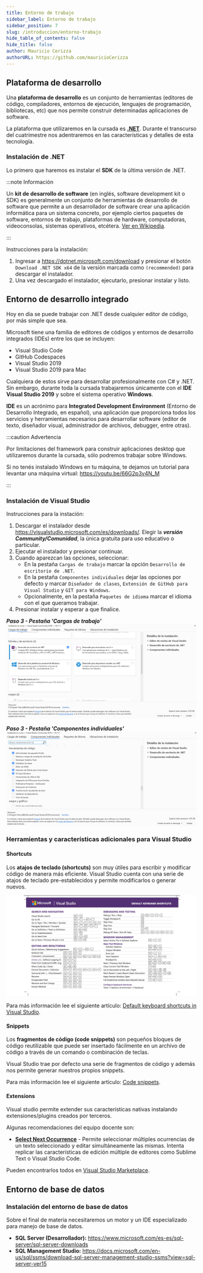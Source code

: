 ```yaml
---
title: Entorno de trabajo 
sidebar_label: Entorno de trabajo
sidebar_position: 7
slug: /introduccion/entorno-trabajo
hide_table_of_contents: false
hide_title: false
author: Mauricio Cerizza
authorURL: https://github.com/mauricioCerizza
---
```

## Plataforma de desarrollo
Una **plataforma de desarrollo** es un conjunto de herramientas (editores de código, compiladores, entornos de ejecución, lenguajes de programación, bibliotecas, etc) que nos permite construir determinadas aplicaciones de software.

La plataforma que utilizaremos en la cursada es [**.NET**](https://dotnet.microsoft.com/). Durante el transcurso del cuatrimestre nos adentraremos en las características y detalles de esta tecnología.

### Instalación de .NET
Lo primero que haremos es instalar el **SDK** de la última versión de .NET.

:::note Información

Un **kit de desarrollo de software** (en inglés, software development kit o SDK) es generalmente un conjunto de herramientas de desarrollo de software que permite a un desarrollador de software crear una aplicación informática para un sistema concreto, por ejemplo ciertos paquetes de software, entornos de trabajo, plataformas de hardware, computadoras, videoconsolas, sistemas operativos, etcétera. [Ver en Wikipedia](https://es.wikipedia.org/wiki/Kit_de_desarrollo_de_software).

:::

Instrucciones para la instalación:
1. Ingresar a https://dotnet.microsoft.com/download y presionar el botón `Download .NET SDK x64` de la versión marcada como `(recommended)` para descargar el instalador.
2. Una vez descargado el instalador, ejecutarlo, presionar instalar y listo. 

## Entorno de desarrollo integrado 
Hoy en día se puede trabajar con .NET desde cualquier editor de código, por más simple que sea. 

Microsoft tiene una familia de editores de códigos y entornos de desarrollo integrados (IDEs) entre los que se incluyen:
* Visual Studio Code
* GitHub Codespaces
* Visual Studio 2019
* Visual Studio 2019 para Mac

Cualquiera de estos sirve para desarrollar profesionalmente con C# y .NET. Sin embargo, durante toda la cursada trabajaremos únicamente con el **IDE Visual Studio 2019** y sobre el sistema operativo **Windows**. 

**IDE** es un acrónimo para **Integrated Development Environment** (Entorno de Desarrollo Integrado, en español), una aplicación que proporciona todos los servicios y herramientas necesarios para desarrollar software (editor de texto, diseñador visual, administrador de archivos, debugger, entre otras). 

:::caution Advertencia 

Por limitaciones del framework para construir aplicaciones desktop que utilizaremos durante la cursada, sólo podremos trabajar sobre Windows.

Si no tenés instalado Windows en tu máquina, te dejamos un tutorial para levantar una máquina virtual: https://youtu.be/66G2p3v4N_M

:::

### Instalación de Visual Studio
Instrucciones para la instación:
1. Descargar el instalador desde https://visualstudio.microsoft.com/es/downloads/. Elegir la ***versión Community/Comunidad***, la única gratuita para uso educativo o particular. 
2. Ejecutar el instalador y presionar continuar.
3. Cuando aparezcan las opciones, seleccionar:
    + En la pestaña `Cargas de trabajo` marcar la opción `Desarrollo de escritorio de .NET`.
    + En la pestaña `Componentes individuales` dejar las opciones por defecto y marcar `Diseñador de clases`, `Extensión de GitHub para Visual Studio` y `GIT para Windows`.
    + Opcionalmente, en la pestaña `Paquetes de idioma` marcar el idioma con el que queramos trabajar.
4. Presionar instalar y esperar a que finalice.

***Paso 3 - Pestaña 'Cargas de trabajo'***
![Instalación VS 2019 - Cargas de trabajo](/introduccion/instalacion_vs_01.png)

***Paso 3 - Pestaña 'Componentes individuales'***
![Instalación VS 2019 - Componentes individuales](/introduccion/instalacion_vs_02.png)

### Herramientas y características adicionales para Visual Studio
#### Shortcuts
Los **atajos de teclado (shortcuts)** son muy útiles para escribir y modificar código de manera más eficiente. Visual Studio cuenta con una serie de atajos de teclado pre-establecidos y permite modificarlos o generar nuevos. 

![Visual Studio Keyboard Shortcuts Cheatsheet](/introduccion/visual-studio-keyboard-shortcut-cheatsheet.png)

Para más información lee el siguiente artículo: [Default keyboard shortcuts in Visual Studio](https://docs.microsoft.com/en-us/visualstudio/ide/default-keyboard-shortcuts-in-visual-studio?view=vs-2019).

#### Snippets
Los **fragmentos de código (code snippets)** son pequeños bloques de código reutilizable que puede ser insertado fácilmente en un archivo de código a través de un comando o combinación de teclas. 

Visual Studio trae por defecto una serie de fragmentos de código y además nos permite generar nuestros propios snippets. 

Para más información lee el siguiente artículo: [Code snippets](https://docs.microsoft.com/en-us/visualstudio/ide/code-snippets?view=vs-2019).

#### Extensions 
Visual studio permite extender sus características nativas instalando extensiones/plugins creados por terceros.

Algunas recomendaciones del equipo docente son:
* [**Select Next Occurrence**](https://marketplace.visualstudio.com/items?itemName=thomaswelen.SelectNextOccurrence) - Permite seleccionar múltiples ocurrencias de un texto seleccionado y editar simultáneamente las mismas. Intenta replicar las características de edición múltiple de editores como Sublime Text o Visual Studio Code. 

Pueden encontrarlos todos en [Visual Studio Marketplace](https://marketplace.visualstudio.com/search?target=VS&category=Tools&vsVersion=&subCategory=All&sortBy=Installs).

[//]: # "TODO ###Debugging en Visual Studio"

## Entorno de base de datos
### Instalación del entorno de base de datos
[//]: # "TODO profundizar"
Sobre el final de materia necesitaremos un motor y un IDE especializado para manejo de base de datos.

* __SQL Server (Desarrollador):__ https://www.microsoft.com/es-es/sql-server/sql-server-downloads
* __SQL Management Studio:__ https://docs.microsoft.com/en-us/sql/ssms/download-sql-server-management-studio-ssms?view=sql-server-ver15

